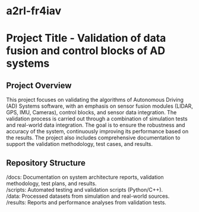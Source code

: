 # a2rl-fr4iav
# Project Title - Validation of data fusion and control blocks of AD systems

## Project Overview
This project focuses on validating the algorithms of Autonomous Driving (AD) Systems software, with an emphasis on sensor fusion modules (LIDAR, GPS, IMU, Cameras), control blocks, and sensor data integration. The validation process is carried out through a combination of simulation tests and real-world data integration. The goal is to ensure the robustness and accuracy of the system, continuously improving its performance based on the results. The project also includes comprehensive documentation to support the validation methodology, test cases, and results.

## Repository Structure
/docs: Documentation on system architecture reports, validation methodology, test plans, and results. <br>
/scripts: Automated testing and validation scripts (Python/C++). <br>
/data: Processed datasets from simulation and real-world sources. <br>
/results: Reports and performance analyses from validation tests.  
